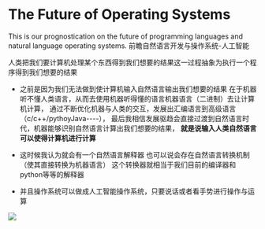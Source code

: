 # The Future of Operating Systems
This is our prognostication on the future of programming languages and natural language operating systems.
前瞻自然语言开发与操作系统-人工智能

人类把我们要计算机处理某个东西得到我们想要的结果这一过程抽象为执行一个程序得到我们想要的结果

- 之前是因为我们无法做到使计算机输入自然语言输出我们想要的结果 
在于机器听不懂人类语言，从而去使用机器听得懂的语言机器语言（二进制）去让计算机计算，
通过不断优化机器与人类的交互，发展出汇编语言到高级语言（c/c++/pythoyJava----），
最后我相信发展驱趋会直接过渡到自然语言时代，机器能够识别自然语言计算出我们想要的结果，
**就是说输入人类自然语言可以使得计算机进行计算**

- 这时候我认为就会有一个自然语言解释器
也可以说会存在自然语言转换机制（使其直接转换为机器语言）
这个转换器就相当于我们目前的编译器和python等等的解释器

- 并且操作系统可以做成人工智能操作系统，只要说话或者看手势进行操作与运算

![](https://cdn.staticaly.com/gh/XinyuHu123456/picturehost@master/img/IMG_0065.jpg)
